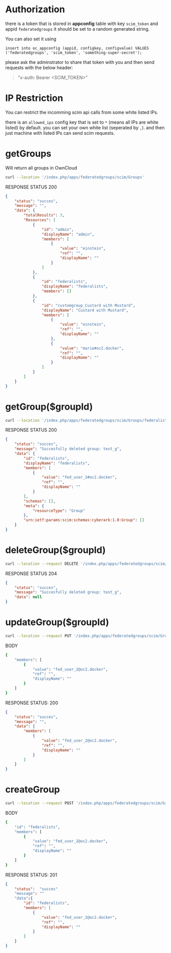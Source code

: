 # Authorization
there is a token that is stored in **appconfig** table with key `scim_token` and appid `federatedgroups` it should be set to a random generated string. 

You can also set it using
```
insert into oc_appconfig (appid, configkey, configvalue) VALUES ('federatedgroups', 'scim_token', 'something-super-secret');
```

please ask the adminstrator to share that token with you and then send requests with the below header: 

> "x-auth: Bearer <SCIM_TOKEN>"

# IP Restriction
You can restrict the incomming scim api calls from some white listed IPs. 

there is an `allowed_ips` config key that is set to `*` (means all IPs are white listed) by default. 
you can set your own white list (seperated by `,`). and then just machine with listed IPs can send scim 
requests.


# getGroups 
Will return all groups in OwnCloud

```bash
curl --location '/index.php/apps/federatedgroups/scim/Groups'
```

RESPONSE STATUS 200
```json
{
    "status": "succes",
    "message": "",
    "data": {
        "totalResults": 3,
        "Resources": [
            {
                "id": "admin",
                "displayName": "admin",
                "members": [
                    {
                        "value": "einstein",
                        "ref": "",
                        "displayName": ""
                    }
                ]
            },
            {
                "id": "federalists",
                "displayName": "federalists",
                "members": []
            },
            {
                "id": "customgroup_Custard with Mustard",
                "displayName": "Custard with Mustard",
                "members": [
                    {
                        "value": "einstein",
                        "ref": "",
                        "displayName": ""
                    },
                    {
                        "value": "marie#oc2.docker",
                        "ref": "",
                        "displayName": ""
                    }
                ]
            }
        ]
    }
}
```

# getGroup($groupId)

```bash
curl --location '/index.php/apps/federatedgroups/scim/Groups/federalists'
```

RESPONSE STATUS 200
```json
{
    "status": "succes",
    "message": "Succesfully deleted group: test_g",
    "data": {
        "id": "federalists",
        "displayName": "federalists",
        "members": [
            {
                "value": "fed_user_2#oc2.docker",
                "ref": "",
                "displayName": ""
            }
        ],
        "schemas": [],
        "meta": {
            "resourceType": "Group"
        },
        "urn:ietf:params:scim:schemas:cyberark:1.0:Group": []
    }
}
```

# deleteGroup($groupId)

```bash
curl --location --request DELETE '/index.php/apps/federatedgroups/scim/Groups/federalists'
```
RESPONSE STATUS 204
```json
{
    "status": "succes",
    "message": "Succesfully deleted group: test_g",
    "data": null
}
```

# updateGroup($groupId)

```bash
curl --location --request PUT '/index.php/apps/federatedgroups/scim/Groups/federalists'
```
BODY
```bash
{
    "members": [
        {
            "value": "fed_user_2@oc2.docker",
            "ref": "",
            "displayName": ""
        }
    ]
}
```
RESPONSE STATUS: 200
```json
{
    "status": "succes",
    "message": "",
    "data": {
        "members": [
            {
                "value": "fed_user_2@oc2.docker",
                "ref": "",
                "displayName": ""
            }
        ]
    }
}

```

# createGroup

```bash
curl --location --request POST '/index.php/apps/federatedgroups/scim/Groups'
```
BODY
```bash
{
    "id": "federalists",
    "members": [
        {
            "value": "fed_user_2@oc2.docker",
            "ref": "",
            "displayName": ""
        }
    ]
}
```
RESPONSE STATUS: 201
```json
{
    "status":  "succes"
    "message": ""
    "data":{
        "id": "federalists",
        "members": [
            {
                "value": "fed_user_2@oc2.docker",
                "ref": "",
                "displayName": ""
            }
        ]
    }
}
```
